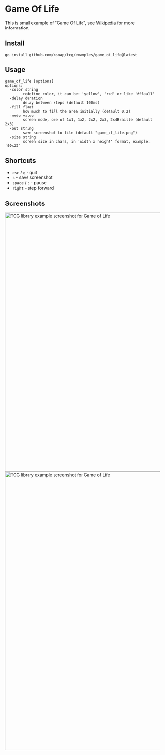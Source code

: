 # Game Of Life

This is small example of "Game Of Life", see [Wikipedia](https://en.wikipedia.org/wiki/Conway%27s_Game_of_Life) for more information.

## Install

```
go install github.com/msoap/tcg/examples/game_of_life@latest
```

## Usage

```
game_of_life [options]
options:
  -color string
    	redefine color, it can be: 'yellow', 'red' or like '#ffaa11'
  -delay duration
    	delay between steps (default 100ms)
  -fill float
    	how much to fill the area initially (default 0.2)
  -mode value
    	screen mode, one of 1x1, 1x2, 2x2, 2x3, 2x4Braille (default 2x3)
  -out string
    	save screenshot to file (default "game_of_life.png")
  -size string
    	screen size in chars, in 'width x height' format, example: '80x25'
```

## Shortcuts

  * `esc` / `q` - quit
  * `s` - save screenshot
  * `space` / `p` - pause
  * `right` - step forward

## Screenshots

<img width="843" alt="TCG library example screenshot for Game of Life" src="https://user-images.githubusercontent.com/844117/222931477-2aac0d97-051a-4261-a445-c1d4c12705de.png">

<img width="906" alt="TCG library example screenshot for Game of Life" src="https://user-images.githubusercontent.com/844117/207433839-7a15d70e-9258-4943-a9ef-34ea9c139ca5.png">
